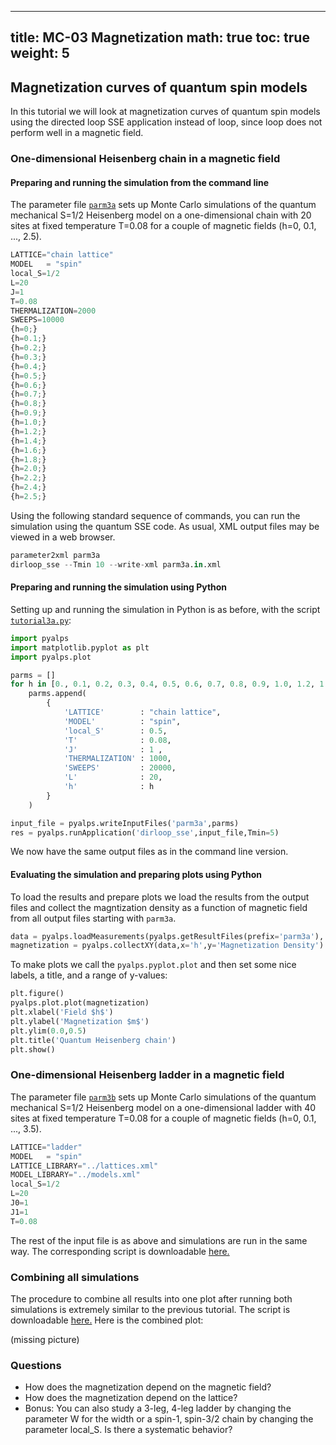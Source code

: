 
---
title: MC-03 Magnetization
math: true
toc: true
weight: 5
---

## Magnetization curves of quantum spin models

In this tutorial we will look at magnetization curves of quantum spin models using the directed loop SSE application instead of loop, since loop does not perform well in a magnetic field.

### One-dimensional Heisenberg chain in a magnetic field

#### Preparing and running the simulation from the command line

The parameter file <a href="../codes/mc-03-magnetization/parm3a" download>`parm3a`</a> sets up Monte Carlo simulations of the quantum mechanical S=1/2 Heisenberg model on a one-dimensional chain with 20 sites at fixed temperature T=0.08 for a couple of magnetic fields (h=0, 0.1, ..., 2.5).

```Python
LATTICE="chain lattice" 
MODEL   = "spin"
local_S=1/2
L=20
J=1
T=0.08
THERMALIZATION=2000
SWEEPS=10000
{h=0;}
{h=0.1;}
{h=0.2;}
{h=0.3;}
{h=0.4;}
{h=0.5;}
{h=0.6;}
{h=0.7;}
{h=0.8;}
{h=0.9;}
{h=1.0;}
{h=1.2;}
{h=1.4;}
{h=1.6;}
{h=1.8;}
{h=2.0;}
{h=2.2;}
{h=2.4;}
{h=2.5;}
```
    
Using the following standard sequence of commands, you can run the simulation using the quantum SSE code. As usual, XML output files may be viewed in a web browser.

```Python
parameter2xml parm3a
dirloop_sse --Tmin 10 --write-xml parm3a.in.xml
```
    
#### Preparing and running the simulation using Python

Setting up and running the simulation in Python is as before, with the script <a href="../codes/mc-03-magnetization/tutorial3a.py" download>`tutorial3a.py`</a>:

```Python
import pyalps
import matplotlib.pyplot as plt
import pyalps.plot

parms = []
for h in [0., 0.1, 0.2, 0.3, 0.4, 0.5, 0.6, 0.7, 0.8, 0.9, 1.0, 1.2, 1.4, 1.6, 1.8, 2.0, 2.2, 2.4, 2.5]:
    parms.append(
        { 
            'LATTICE'        : "chain lattice", 
            'MODEL'          : "spin",
            'local_S'        : 0.5,
            'T'              : 0.08,
            'J'              : 1 ,
            'THERMALIZATION' : 1000,
            'SWEEPS'         : 20000,
            'L'              : 20,
            'h'              : h
        }
    )

input_file = pyalps.writeInputFiles('parm3a',parms)
res = pyalps.runApplication('dirloop_sse',input_file,Tmin=5)
```
    
We now have the same output files as in the command line version.

#### Evaluating the simulation and preparing plots using Python

To load the results and prepare plots we load the results from the output files and collect the magntization density as a function of magnetic field from all output files starting with `parm3a`.

```Python
data = pyalps.loadMeasurements(pyalps.getResultFiles(prefix='parm3a'),'Magnetization Density')
magnetization = pyalps.collectXY(data,x='h',y='Magnetization Density')
```

To make plots we call the `pyalps.pyplot.plot` and then set some nice labels, a title, and a range of y-values:

```Python
plt.figure()
pyalps.plot.plot(magnetization)
plt.xlabel('Field $h$')
plt.ylabel('Magnetization $m$')
plt.ylim(0.0,0.5)
plt.title('Quantum Heisenberg chain')
plt.show()
```
    
### One-dimensional Heisenberg ladder in a magnetic field

The parameter file <a href="../codes/mc-03-magnetization/parm3b" download>`parm3b`</a> sets up Monte Carlo simulations of the quantum mechanical S=1/2 Heisenberg model on a one-dimensional ladder with 40 sites at fixed temperature T=0.08 for a couple of magnetic fields (h=0, 0.1, ..., 3.5).

```Python
LATTICE="ladder" 
MODEL   = "spin"
LATTICE_LIBRARY="../lattices.xml" 
MODEL_LIBRARY="../models.xml"
local_S=1/2
L=20
J0=1
J1=1
T=0.08
```
    
The rest of the input file is as above and simulations are run in the same way. The corresponding script is downloadable <a href="../codes/mc-03-magnetization/tutorial3b.py" download>here.</a>

### Combining all simulations

The procedure to combine all results into one plot after running both simulations is extremely similar to the previous tutorial. The script is downloadable <a href="../codes/mc-03-magnetization/tutorial3full.py" download>here.</a> Here is the combined plot:

(missing picture)

### Questions

- How does the magnetization depend on the magnetic field?
- How does the magnetization depend on the lattice?
- Bonus: You can also study a 3-leg, 4-leg ladder by changing the parameter W for the width or a spin-1, spin-3/2 chain by changing the parameter local_S. Is there a systematic behavior?


